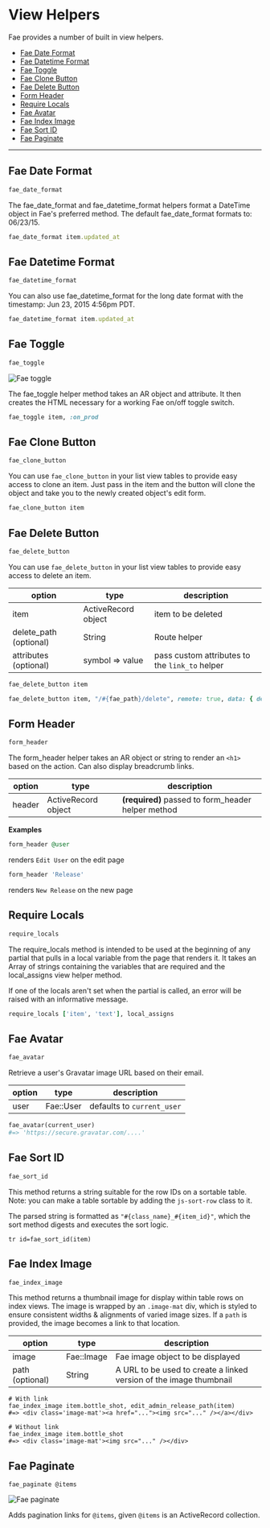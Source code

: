 # View Helpers

Fae provides a number of built in view helpers.

* [Fae Date Format](#fae-date-format)
* [Fae Datetime Format](#fae-datetime-format)
* [Fae Toggle](#fae-toggle)
* [Fae Clone Button](#fae-clone-button)
* [Fae Delete Button](#fae-delete-button)
* [Form Header](#form-header)
* [Require Locals](#require-locals)
* [Fae Avatar](#fae-avatar)
* [Fae Index Image](#fae-index-image)
* [Fae Sort ID](#fae-sort-id)
* [Fae Paginate](#fae-paginate)

---

## Fae Date Format

```ruby
fae_date_format
```

The fae_date_format and fae_datetime_format helpers format a DateTime object in Fae's preferred method.
The default fae_date_format formats to: 06/23/15.

```ruby
fae_date_format item.updated_at
```

## Fae Datetime Format

```ruby
fae_datetime_format
```

You can also use fae_datetime_format for the long date format with the timestamp: Jun 23, 2015  4:56pm PDT.

```ruby
fae_datetime_format item.updated_at
```

## Fae Toggle

```ruby
fae_toggle
```

![Fae toggle](../images/toggles.gif)

The fae_toggle helper method takes an AR object and attribute. It then creates the HTML necessary for a working Fae on/off toggle switch.

```ruby
fae_toggle item, :on_prod
```

## Fae Clone Button

```ruby
fae_clone_button
```

You can use `fae_clone_button` in your list view tables to provide easy access to clone an item. Just pass in the item and the button will clone the object and take you to the newly created object's edit form.

```ruby
fae_clone_button item
```

## Fae Delete Button

```ruby
fae_delete_button
```

You can use `fae_delete_button` in your list view tables to provide easy access to delete an item.

| option | type | description |
|---|---|---|
| item | ActiveRecord object | item to be deleted |
| delete_path (optional) | String|Route helper | delete endpoint |
| attributes (optional) | symbol => value | pass custom attributes to the `link_to` helper |

```ruby
fae_delete_button item
```

```ruby
fae_delete_button item, "/#{fae_path}/delete", remote: true, data: { delete: 'true' }
```

## Form Header

```ruby
form_header
```

The form_header helper takes an AR object or string to render an `<h1>` based on the action. Can also display breadcrumb links.

| option | type | description |
|--------|------|-------------|
| header | ActiveRecord object | **(required)** passed to form_header helper method  |

**Examples**

```ruby
form_header @user
```
renders `Edit User` on the edit page

```ruby
form_header 'Release'
```
renders `New Release` on the new page

## Require Locals

```ruby
require_locals
```

The require_locals method is intended to be used at the beginning of any partial that pulls in a local variable from the page that renders it. It takes an Array of strings containing the variables that are required and the local_assigns view helper method.

If one of the locals aren't set when the partial is called, an error will be raised with an informative message.

```ruby
require_locals ['item', 'text'], local_assigns
```

## Fae Avatar

```ruby
fae_avatar
```

Retrieve a user's Gravatar image URL based on their email.

| option | type | description |
|---|---|---|
| user | Fae::User | defaults to `current_user` |

```ruby
fae_avatar(current_user)
#=> 'https://secure.gravatar.com/....'
```

## Fae Sort ID

```ruby
fae_sort_id
```

This method returns a string suitable for the row IDs on a sortable table. Note: you can make a table sortable by adding the `js-sort-row` class to it.

The parsed string is formatted as `"#{class_name}_#{item_id}"`, which the sort method digests and executes the sort logic.

```slim
tr id=fae_sort_id(item)
```

## Fae Index Image

```ruby
fae_index_image
```

This method returns a thumbnail image for display within table rows on index views. The image is wrapped by an `.image-mat` div, which is styled to ensure consistent widths & alignments of varied image sizes. If a `path` is provided, the image becomes a link to that location.

| option | type | description |
|---|---|---|
| image | Fae::Image | Fae image object to be displayed |
| path (optional) | String | A URL to be used to create a linked version of the image thumbnail |

```slim
# With link
fae_index_image item.bottle_shot, edit_admin_release_path(item)
#=> <div class='image-mat'><a href="..."><img src="..." /></a></div>

# Without link
fae_index_image item.bottle_shot
#=> <div class='image-mat'><img src="..." /></div>
```

## Fae Paginate

```slim
fae_paginate @items
```

![Fae paginate](../images/fae_paginate.png)

Adds pagination links for `@items`, given `@items` is an ActiveRecord collection.
